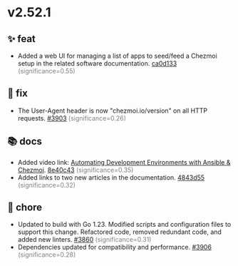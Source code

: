 # v2.52.1
## ✨ feat
- Added a web UI for managing a list of apps to seed/feed a Chezmoi setup in the related software documentation. [ca0d133](https://github.com/twpayne/chezmoi/commit/ca0d13356da87e4dcb3dc508dc830cf347fbdaf1) <span style='color:grey;'>(significance=0.55)</span>

## 🐛 fix
- The User-Agent header is now "chezmoi.io/version" on all HTTP requests. [#3903](https://github.com/twpayne/chezmoi/pull/3903) <span style='color:grey;'>(significance=0.26)</span>

## 📚 docs
- Added video link: [Automating Development Environments with Ansible & Chezmoi](#). [8e40c43](https://github.com/twpayne/chezmoi/commit/8e40c439736ff5dc597eb39e0cee244f40826839) <span style='color:grey;'>(significance=0.35)</span>
- Added links to two new articles in the documentation. [4843d55](https://github.com/twpayne/chezmoi/commit/4843d5543731aad944f5b1fbacc6caf9bb3a9948) <span style='color:grey;'>(significance=0.32)</span>

## 🔧 chore
- Updated to build with Go 1.23. Modified scripts and configuration files to support this change. Refactored code, removed redundant code, and added new linters. [#3860](https://github.com/twpayne/chezmoi/pull/3860) <span style='color:grey;'>(significance=0.31)</span>
- Dependencies updated for compatibility and performance. [#3906](https://github.com/twpayne/chezmoi/pull/3906) <span style='color:grey;'>(significance=0.28)</span>